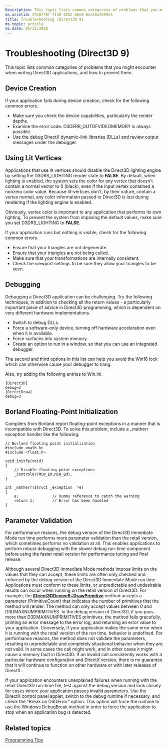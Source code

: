 ```yaml
---
Description: This topic lists common categories of problems that you might encounter when writing Direct3D applications, and how to prevent them.
ms.assetid: 27b87f0f-7118-4252-b6e8-6ea18a9399e4
title: Troubleshooting (Direct3D 9)
ms.topic: article
ms.date: 05/31/2018
---
```


# Troubleshooting (Direct3D 9)

This topic lists common categories of problems that you might encounter when writing Direct3D applications, and how to prevent them.

## Device Creation

If your application fails during device creation, check for the following common errors.

-   Make sure you check the device capabilities, particularly the render depths.
-   Examine the error code. D3DERR\_OUTOFVIDEOMEMORY is always possible.
-   Use the debug DirectX dynamic-link libraries (DLLs) and review output messages under the debugger.

## Using Lit Vertices

Applications that use lit vertices should disable the Direct3D lighting engine by setting the D3DRS\_LIGHTING render state to **FALSE**. By default, when lighting is enabled, the system sets the color for any vertex that doesn't contain a normal vector to 0 (black), even if the input vertex contained a nonzero color value. Because lit-vertices don't, by their nature, contain a vertex normal, any color information passed to Direct3D is lost during rendering if the lighting engine is enabled.

Obviously, vertex color is important to any application that performs its own lighting. To prevent the system from imposing the default values, make sure you set D3DRS\_LIGHTING to **FALSE**.

If your application runs but nothing is visible, check for the following common errors.

-   Ensure that your triangles are not degenerate.
-   Ensure that your triangles are not being culled.
-   Make sure that your transformations are internally consistent.
-   Check the viewport settings to be sure they allow your triangles to be seen.

## Debugging

Debugging a Direct3D application can be challenging. Try the following techniques, in addition to checking all the return values - a particularly important piece of advice in Direct3D programming, which is dependent on very different hardware implementations.

-   Switch to debug DLLs.
-   Force a software-only device, turning off hardware acceleration even when it is available.
-   Force surfaces into system memory.
-   Create an option to run in a window, so that you can use an integrated debugger.

The second and third options in this list can help you avoid the Win16 lock which can otherwise cause your debugger to hang.

Also, try adding the following entries to Win.ini.


```
[Direct3D] 
debug=3 
[DirectDraw] 
debug=3 
```



## Borland Floating-Point Initialization

Compilers from Borland report floating-point exceptions in a manner that is incompatible with Direct3D. To solve this problem, include a \_matherr exception handler like the following:


```
// Borland floating point initialization 
#include <math.h>
#include <float.h>

void initfp(void)
{
    // Disable floating point exceptions
    _control87(MCW_EM,MCW_EM);
}

int _matherr(struct _exception  *e)
{
    e;               // Dummy reference to catch the warning
    return 1;        // Error has been handled
}
```



## Parameter Validation

For performance reasons, the debug version of the Direct3D Immediate Mode run time performs more parameter validation than the retail version, which sometimes performs no validation at all. This enables applications to perform robust debugging with the slower debug run-time component before using the faster retail version for performance tuning and final release.

Although several Direct3D Immediate Mode methods impose limits on the values that they can accept, these limits are often only checked and enforced by the debug version of the Direct3D Immediate Mode run time. Applications must conform to these limits, or unpredictable and undesirable results can occur when running on the retail version of Direct3D. For example, the [**IDirect3DDevice9::DrawPrimitive**](https://msdn.microsoft.com/library/Bb174371(v=VS.85).aspx) method accepts a parameter (PrimitiveCount) that indicates the number of primitives that the method will render. The method can only accept values between 0 and D3DMAXNUMPRIMITIVES. In the debug version of Direct3D, if you pass more than D3DMAXNUMPRIMITIVES primitives, the method fails gracefully, printing an error message to the error log, and returning an error value to your application. Conversely, if your application makes the same error when it is running with the retail version of the run time, behavior is undefined. For performance reasons, the method does not validate the parameters, resulting in unpredictable and completely situational behavior when they are not valid. In some cases the call might work, and in other cases it might cause a memory fault in Direct3D. If an invalid call consistently works with a particular hardware configuration and DirectX version, there is no guarantee that it will continue to function on other hardware or with later releases of DirectX.

If your application encounters unexplained failures when running with the retail Direct3D run-time file, test against the debug version and look closely for cases where your application passes invalid parameters. Use the DirectX control panel applet, switch to the debug runtime if necessary, and check the "Break on D3DError" option. This option will force the runtime to use the Windows DebugBreak method in order to force the application to stop when an application bug is detected.

## Related topics

<dl> <dt>

[Programming Tips](programming-tips.md)
</dt> </dl>

 

 



